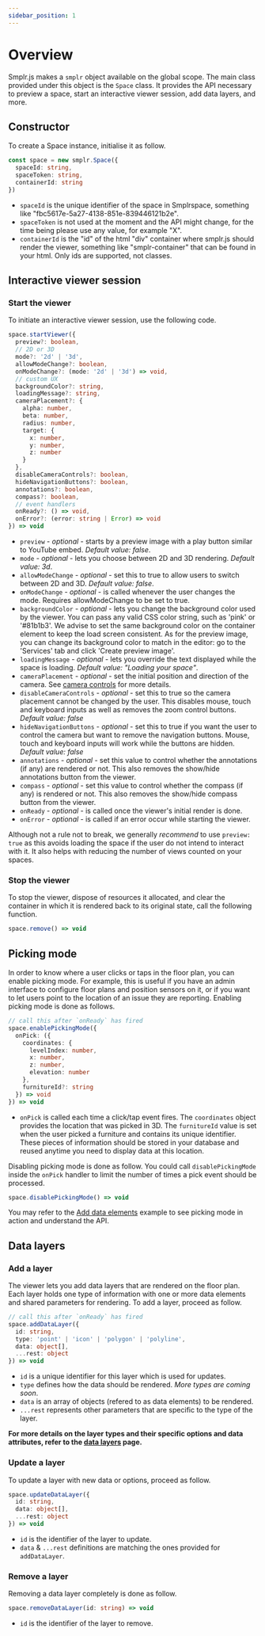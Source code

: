 ```yaml
---
sidebar_position: 1
---
```


# Overview

Smplr.js makes a `smplr` object available on the global scope. The main class provided under this object is the `Space` class. It provides the API necessary to preview a space, start an interactive viewer session, add data layers, and more.

## Constructor

To create a Space instance, initialise it as follow.

```ts
const space = new smplr.Space({
  spaceId: string,
  spaceToken: string,
  containerId: string
})
```

- `spaceId` is the unique identifier of the space in Smplrspace, something like "fbc5617e-5a27-4138-851e-839446121b2e".
- `spaceToken` is not used at the moment and the API might change, for the time being please use any value, for example "X".
- `containerId` is the "id" of the html "div" container where smplr.js should render the viewer, something like "smplr-container" that can be found in your html. Only ids are supported, not classes.

## Interactive viewer session

### Start the viewer

To initiate an interactive viewer session, use the following code.

```ts
space.startViewer({
  preview?: boolean,
  // 2D or 3D
  mode?: '2d' | '3d',
  allowModeChange?: boolean,
  onModeChange?: (mode: '2d' | '3d') => void,
  // custom UX
  backgroundColor?: string,
  loadingMessage?: string,
  cameraPlacement?: {
    alpha: number,
    beta: number,
    radius: number,
    target: {
      x: number,
      y: number,
      z: number
    }
  },
  disableCameraControls?: boolean,
  hideNavigationButtons?: boolean,
  annotations?: boolean,
  compass?: boolean,
  // event handlers
  onReady?: () => void,
  onError?: (error: string | Error) => void
}) => void
```

- `preview` - _optional_ - starts by a preview image with a play button similar to YouTube embed. _Default value: false_.
- `mode` - _optional_ - lets you choose between 2D and 3D rendering. _Default value: 3d_.
- `allowModeChange` - _optional_ - set this to true to allow users to switch between 2D and 3D. _Default value: false_.
- `onModeChange` - _optional_ - is called whenever the user changes the mode. Requires allowModeChange to be set to true.
- `backgroundColor` - _optional_ - lets you change the background color used by the viewer. You can pass any valid CSS color string, such as 'pink' or '#81b1b3'. We advise to set the same background color on the container element to keep the load screen consistent. As for the preview image, you can change its background color to match in the editor: go to the 'Services' tab and click 'Create preview image'.
- `loadingMessage` - _optional_ - lets you override the text displayed while the space is loading. _Default value: "Loading your space"_.
- `cameraPlacement` - _optional_ - set the initial position and direction of the camera. See [camera controls](/api-reference/space/custom-ux#camera-controls) for more details.
- `disableCameraControls` - _optional_ - set this to true so the camera placement cannot be changed by the user. This disables mouse, touch and keyboard inputs as well as removes the zoom control buttons. _Default value: false_
- `hideNavigationButtons` - _optional_ - set this to true if you want the user to control the camera but want to remove the navigation buttons. Mouse, touch and keyboard inputs will work while the buttons are hidden. _Default value: false_
- `annotations` - _optional_ - set this value to control whether the annotations (if any) are rendered or not. This also removes the show/hide annotations button from the viewer.
- `compass` - _optional_ - set this value to control whether the compass (if any) is rendered or not. This also removes the show/hide compass button from the viewer.
- `onReady` - _optional_ - is called once the viewer's initial render is done.
- `onError` - _optional_ - is called if an error occur while starting the viewer.

Although not a rule not to break, we generally _recommend_ to use `preview: true` as this avoids loading the space if the user do not intend to interact with it. It also helps with reducing the number of views counted on your spaces.

### Stop the viewer

To stop the viewer, dispose of resources it allocated, and clear the container in which it is rendered back to its original state, call the following function.

```ts
space.remove() => void
```

## Picking mode

In order to know where a user clicks or taps in the floor plan, you can enable picking mode. For example, this is useful if you have an admin interface to configure floor plans and position sensors on it, or if you want to let users point to the location of an issue they are reporting. Enabling picking mode is done as follows.

```ts
// call this after `onReady` has fired
space.enablePickingMode({
  onPick: ({
    coordinates: {
      levelIndex: number,
      x: number,
      z: number,
      elevation: number
    },
    furnitureId?: string
  }) => void
}) => void
```

- `onPick` is called each time a click/tap event fires. The `coordinates` object provides the location that was picked in 3D. The `furnitureId` value is set when the user picked a furniture and contains its unique identifier. These pieces of information should be stored in your database and reused anytime you need to display data at this location.

Disabling picking mode is done as follow. You could call `disablePickingMode` inside the `onPick` handler to limit the number of times a pick event should be processed.

```ts
space.disablePickingMode() => void
```

You may refer to the [Add data elements](/examples/add-data-elements) example to see picking mode in action and understand the API.

## Data layers

### Add a layer

The viewer lets you add data layers that are rendered on the floor plan. Each layer holds one type of information with one or more data elements and shared parameters for rendering. To add a layer, proceed as follow.

```ts
// call this after `onReady` has fired
space.addDataLayer({
  id: string,
  type: 'point' | 'icon' | 'polygon' | 'polyline',
  data: object[],
  ...rest: object
}) => void
```

- `id` is a unique identifier for this layer which is used for updates.
- `type` defines how the data should be rendered. _More types are coming soon_.
- `data` is an array of objects (refered to as data elements) to be rendered.
- `...rest` represents other parameters that are specific to the type of the layer.

**For more details on the layer types and their specific options and data attributes, refer to the [data layers](/api-reference/space/data-layers.md) page.**

### Update a layer

To update a layer with new data or options, proceed as follow.

```ts
space.updateDataLayer({
  id: string,
  data: object[],
  ...rest: object
}) => void
```

- `id` is the identifier of the layer to update.
- `data` & `...rest` definitions are matching the ones provided for `addDataLayer`.

### Remove a layer

Removing a data layer completely is done as follow.

```ts
space.removeDataLayer(id: string) => void
```

- `id` is the identifier of the layer to remove.
